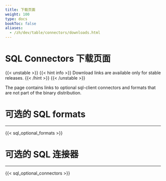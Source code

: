 ```yaml
---
title: 下载页面
weight: 100
type: docs
bookToc: false
aliases:
  - /zh/dev/table/connectors/downloads.html
---
```

<!--
Licensed to the Apache Software Foundation (ASF) under one
or more contributor license agreements.  See the NOTICE file
distributed with this work for additional information
regarding copyright ownership.  The ASF licenses this file
to you under the Apache License, Version 2.0 (the
"License"); you may not use this file except in compliance
with the License.  You may obtain a copy of the License at

  http://www.apache.org/licenses/LICENSE-2.0

Unless required by applicable law or agreed to in writing,
software distributed under the License is distributed on an
"AS IS" BASIS, WITHOUT WARRANTIES OR CONDITIONS OF ANY
KIND, either express or implied.  See the License for the
specific language governing permissions and limitations
under the License.
-->

# SQL Connectors 下载页面

{{< unstable >}}
{{< hint info >}}
Download links are available only for stable releases.
{{< /hint >}}
{{< /unstable >}}

The page contains links to optional sql-client connectors and formats that are not part of the binary distribution.

# 可选的 SQL formats
-------------------

{{< sql_optional_formats >}}

# 可选的 SQL 连接器
-------------------  

{{< sql_optional_connectors >}}



